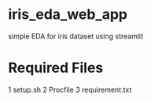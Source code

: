 # iris_eda_web_app
simple EDA for iris dataset using streamlit

# Required Files
1 setup.sh
2 Procfile
3 requirement.txt
